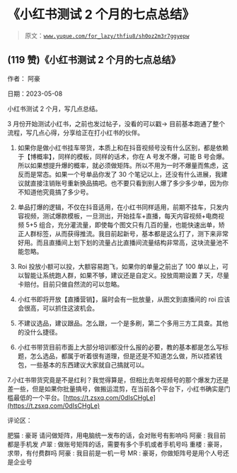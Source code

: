 # 《小红书测试 2 个月的七点总结》

> 原文：[`www.yuque.com/for_lazy/thfiu8/sh0oz2m3r7ggyepw`](https://www.yuque.com/for_lazy/thfiu8/sh0oz2m3r7ggyepw)



## (119 赞)《小红书测试 2 个月的七点总结》 

作者： 阿豪 

日期：2023-05-08 

小红书测试 2 个月，写几点总结。 

3 月份开始测试小红书，之前也发过帖子，没看的可以戳→ 目前基本跑通了整个流程，写几点心得，分享给正在打小红书的伙伴。 

1.   如果你是做小红书挂车带货，本质上和在抖音视频号没有什么区别，都是依赖于【博概率】，同样的模板，同样的话术，你在 A 号发不爆，可能 B 号会爆。所以如果想提升爆的概率，就必须做矩阵。所以不用为一时不爆量而焦虑，这反而是常态。如果一个号单品你发了 30 个笔记以上，还没有什么进展，我建议就直接注销账号重新换品搞吧。也不要只看到别人爆了多少多少单，因为你不知道他究竟搞了多少号。 

2.   单品打爆的逻辑，不仅在抖音适用，在小红书同样适用，前期不挂车，只发内容视频，测试爆款模板，一旦测出，开始挂车+直播，每天内容视频+电商视频 5+5 组合，充分灌流量，即使每个图文只有几百的量，也能快速出单，矫正人群标签，从而获得推流。我目前起新号，基本都是这么打了，测下来非常好用。而且直播间上划下划的流量占比直播间流量结构非常高，这块流量池不能忽略。 

3.   Roi 投放小额可以投，大额容易跑飞，如果你的单量之前出了 100 单以上，可以智能让系统跑人群，如果不够，建议还是自定义。投放周期设置 7 天，尽量卡赔付。目前只做自然流的可以忽略。 

4.   小红书即将开放【直播营销】，届时会有一批放量，从图文到直播间的 roi 应该会很高，可以抓住这波机会。 

5.   不建议选品，建议跟品。怎么跟，一个是多刷，第二个多用三方工具查。其他的没什么捷径。 

6.   小红书带货目前市面上大部分培训都没什么报的必要，教的基本都是怎么写标题，怎么选品，都属于听着很有道理，但是还是不知道怎么做，所以捂紧钱包，一些基本的东西建议大家就自己搞就可以。 

7.小红书带货究竟是不是红利？我觉得算是，但相比去年视频号的那个爆发力还是差一些，但是如果你批量搞号，做搬运混剪，在当前各个平台下，小红书确实是门槛最低的一个平台。[https://t.zsxq.com/0dIsCHgLe](https://t.zsxq.com/0dIsCHgLe) 

评论区： 

肥猫 : 豪哥 请问做矩阵，用电脑统一发布的话，会对账号有影响吗 阿豪 : 我目前都是手机发 卢翠 : 做账号矩阵的话，需要有多个手机或者手机号吗 重楼 : 豪哥，求带，有付费群吗 阿豪 : 我目前是一机一号 MR : 豪哥，你做矩阵号是用个人号还是企业号